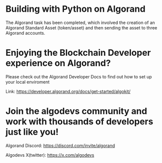# Building with Python on Algorand
The Algorand task has been completed, which involved the creation of an Algorand Standard Asset (token/asset) and then sending the asset to three Algorand accounts.

# Enjoying the Blockchain Developer experience on Algorand?
 Please check out the Algorand Developer Docs to find out how to set up your local enviroment 

Link: https://developer.algorand.org/docs/get-started/algokit/


# Join the algodevs community and work with thousands of developers just like you!

Algorand Discord: https://discord.com/invite/algorand

Algodevs X(twitter): https://x.com/algodevs


